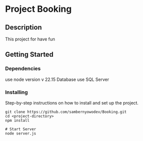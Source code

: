 # Project Booking

## Description

This project for have fun

## Getting Started

### Dependencies

use node version v 22.15
Database use SQL Server

### Installing

Step-by-step instructions on how to install and set up the project.

```shell
git clone https://github.com/sambernyowodev/Booking.git
cd <project-directory>
npm install

# Start Server
node server.js
